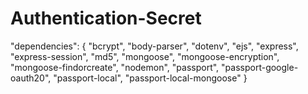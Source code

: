  # Authentication-Secret
 
 "dependencies": {
    "bcrypt",
    "body-parser",
    "dotenv",
    "ejs",
    "express",
    "express-session",
    "md5",
    "mongoose",
    "mongoose-encryption",
    "mongoose-findorcreate",
    "nodemon",
    "passport",
    "passport-google-oauth20",
    "passport-local",
    "passport-local-mongoose"
  }

